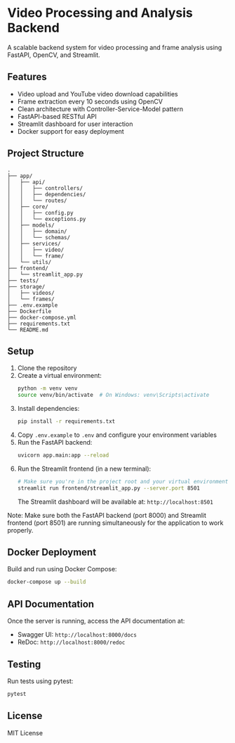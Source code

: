 # Video Processing and Analysis Backend

A scalable backend system for video processing and frame analysis using FastAPI, OpenCV, and Streamlit.

## Features

- Video upload and YouTube video download capabilities
- Frame extraction every 10 seconds using OpenCV
- Clean architecture with Controller-Service-Model pattern
- FastAPI-based RESTful API
- Streamlit dashboard for user interaction
- Docker support for easy deployment

## Project Structure

```
.
├── app/
│   ├── api/
│   │   ├── controllers/
│   │   ├── dependencies/
│   │   └── routes/
│   ├── core/
│   │   ├── config.py
│   │   └── exceptions.py
│   ├── models/
│   │   ├── domain/
│   │   └── schemas/
│   ├── services/
│   │   ├── video/
│   │   └── frame/
│   └── utils/
├── frontend/
│   └── streamlit_app.py
├── tests/
├── storage/
│   ├── videos/
│   └── frames/
├── .env.example
├── Dockerfile
├── docker-compose.yml
├── requirements.txt
└── README.md
```

## Setup

1. Clone the repository
2. Create a virtual environment:
   ```bash
   python -m venv venv
   source venv/bin/activate  # On Windows: venv\Scripts\activate
   ```
3. Install dependencies:
   ```bash
   pip install -r requirements.txt
   ```
4. Copy `.env.example` to `.env` and configure your environment variables
5. Run the FastAPI backend:
   ```bash
   uvicorn app.main:app --reload
   ```
6. Run the Streamlit frontend (in a new terminal):
   ```bash
   # Make sure you're in the project root and your virtual environment is activated
   streamlit run frontend/streamlit_app.py --server.port 8501
   ```
   The Streamlit dashboard will be available at: `http://localhost:8501`

Note: Make sure both the FastAPI backend (port 8000) and Streamlit frontend (port 8501) are running simultaneously for the application to work properly.

## Docker Deployment

Build and run using Docker Compose:
```bash
docker-compose up --build
```

## API Documentation

Once the server is running, access the API documentation at:
- Swagger UI: `http://localhost:8000/docs`
- ReDoc: `http://localhost:8000/redoc`

## Testing

Run tests using pytest:
```bash
pytest
```

## License

MIT License 